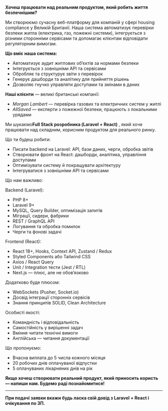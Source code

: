 **Хочеш працювати над реальним продуктом, який робить життя безпечнішим?**

Ми створюємо сучасну веб-платформу для компаній у сфері housing compliance у
Великій Британії. Наша система автоматизує перевірки безпеки житла (електрика,
газ, пожежні системи), інтегрується з різними сторонніми сервісами та
допомагає клієнтам відповідати регуляторним вимогам.

**Що вміє наша система:**

  * Автоматизує аудит житлових об’єктів за нормами безпеки
  * Інтегрується з зовнішніми API та сервісами
  * Обробляє та структурує звіти з перевірок
  * Генерує дашборди та аналітику для прийняття рішень
  * Дозволяє гнучко управляти доступами та змінами в даних

**Наші клієнти** — великі британські компанії:

  * _Morgan Lambert_ — перевірка газових та електричних систем у житлі
  *  _AllSaved_ — експерти з пожежної безпеки, працюють з локальними урядами

Ми шукаємо**Full Stack розробника (Laravel + React)** , який хоче працювати
над складним, корисним продуктом для реального ринку.

Що ти будеш робити:

  * Писати backend на Laravel: API, бази даних, черги, обробка звітів
  * Створювати фронт на React: дашборди, аналітика, управління доступами
  * Оптимізувати систему й покращувати архітектуру
  * Інтегруватися з зовнішніми API та сервісами

Що нам важливо:

Backend (Laravel):

  * PHP 8+
  * Laravel 9+
  * MySQL, Query Builder, оптимізація запитів
  * Міграції, сидери, фабрики
  * REST / GraphQL API
  * Логування та обробка помилок
  * Черги та фонові задачі

Frontend (React):

  * React 18+, Hooks, Context API, Zustand / Redux
  * Styled Components або Tailwind CSS
  * Axios / React Query
  * Unit / Integration тести (Jest / RTL)
  * Next.js — плюс, але не обов’язково

Додатково буде плюсом:

  * WebSockets (Pusher, Socket.io)
  * Досвід інтеграції сторонніх сервісів
  * Знання принципів SOLID, Clean Architecture

Особисті якості:

  * Командність і відповідальність
  * Самостійність у вирішенні задач
  * Вміння читати технічні вимоги
  * Англійська — читання документації

Що пропонуємо:

  * Вчасна виплата до 5 числа кожного місяця
  * 20 робочих днів оплачуваної відпустки
  * 5 оплачуваних лікарняних днів на рік

**Якщо хочеш створювати реальний продукт, який приносить користь — напиши нам.
Будемо раді познайомитися!**

****

**При подачі заявки вкажи будь ласка свій довід з Laravel + React і очікування
по ЗП.**